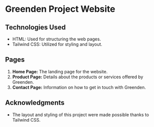 # Greenden Project Website

## Technologies Used

- HTML: Used for structuring the web pages.
- Tailwind CSS: Utilized for styling and layout.

## Pages

1. **Home Page:** The landing page for the website.
2. **Product Page:** Details about the products or services offered by Greenden.
3. **Contact Page:** Information on how to get in touch with Greenden.


## Acknowledgments

- The layout and styling of this project were made possible thanks to Tailwind CSS.
